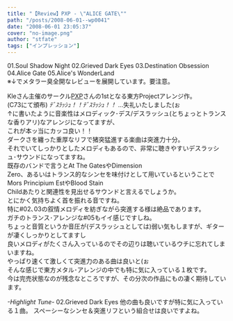 ```yaml
---
title: "【Review】PXP - \"ALICE GATE\""
path: "/posts/2008-06-01--wp0041"
date: "2008-06-01 23:05:37"
cover: "no-image.png"
author: "stfate"
tags: ["インプレッション"]
---
```


<style type="text/css">
<!--
p {white-space: pre-wrap};
-->
</style>

<div class="tracklist">01.Soul Shadow Night
<span class="red">02.Grieved Dark Eyes</span>
03.Destination Obsession
04.Alice Gate
05.Alice's WonderLand</div><div class="entry_clear"></div>
※↓でメタラー臭全開なレビューを展開しています。要注意。<br>

<!--more-->
Kleさん主催のサークル<a href="http://members2.jcom.home.ne.jp/pxp/" target="_blank">PXP</a>さんの1stとなる東方Projectアレンジ作。
(C73にて頒布)
<em>ﾃﾞｽﾗｯｼｭ！！ﾃﾞｽﾗｯｼｭ！！</em>
…失礼いたしました(ぉ
↑に書いたように音楽性はメロディック･デス/デスラッシュ(とちょっとトランスな香りアリ)なアレンジになってますが、
これが本ッ当にカッコ良い！！
ダークさを纏った重厚なリフで猪突猛進する楽曲は突進力十分。
それでいてしっかりとしたメロディもあるので、非常に聴きやすいデスラッシュ･サウンドになってますね。
既存のバンドで言うとAt The GatesやDimension Zero、あるいはトランス的なシンセを味付けとして用いているということで
Mors Principium EstやBlood Stain Childあたりと関連性を見出せるサウンドと言えるでしょうか。
とにかく気持ちよく首を振れる音ですね。
特に#02､03の叙情メロディを紡ぎながら突進する様は絶品であります。
ガチのトランス･アレンジな#05もイイ感じですしね。
ちょっと音質というか音圧が(デスラッシュとしては)弱い気もしますが、ギターが凄くしっかりとしてますし
良いメロディがたくさん入っているのでその辺りは聴いているウチに忘れてしまいますね。
やっぱり速くて激しくて突進力のある曲は良いと(ぉ
そんな感じで東方メタル･アレンジの中でも特に気に入っている１枚です。
今は完売状態なのが残念なところですが、その分次の作品にもの凄く期待しています。
<div class="highlight"><em>-Highlight Tune-</em>
<span class="red">02.Grieved Dark Eyes</span>
他の曲も良いですが特に気に入っている１曲。
スペーシーなシンセ＆突進リフという組合せは良いですよね。</div>
